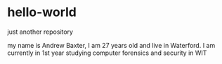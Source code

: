 # hello-world
just another repository

my name is Andrew Baxter, I am 27 years old and live in Waterford. I am currently in 1st year studying computer forensics and security in WIT
